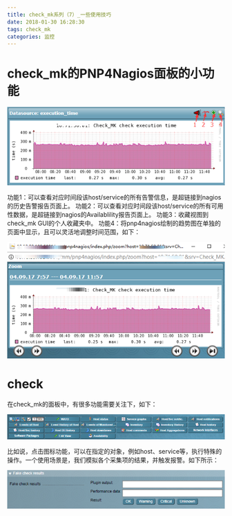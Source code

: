 ```yaml
---
title: check_mk系列（7）_一些使用技巧
date: 2018-01-30 16:28:30
tags: check_mk
categories: 监控
---
```


# check_mk的PNP4Nagios面板的小功能

![](/images/check_mk_7_1.png)

功能1：可以查看对应时间段该host/service的所有告警信息，是超链接到nagios的历史告警报告页面上。
功能2：可以查看对应时间段该host/service的所有可用性数据，是超链接到nagios的Availablility报告页面上。
功能3：收藏视图到check_mk GUI的个人收藏夹中。
功能4：将pnp4nagios绘制的趋势图在单独的页面中显示，且可以灵活地调整时间范围，如下：

![](/images/check_mk_7_2.png)

# check
在check_mk的面板中，有很多功能需要关注下，如下：

![](/images/check_mk_7_3.png)

比如说，点击图标功能，可以在指定的对象，例如host、service等，执行特殊的操作。一个使用场景是，我们模拟各个采集项的结果，并触发报警。如下所示：

![](/images/check_mk_7_4.png)


